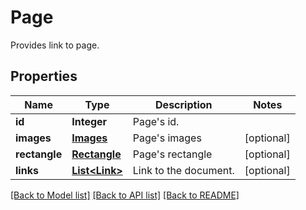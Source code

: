 ﻿
# Page
Provides link to page.

## Properties
Name | Type | Description | Notes
------------ | ------------- | ------------- | -------------
**id** | **Integer** | Page's id. | 
**images** | [**Images**](Images.md) | Page's images | [optional]
**rectangle** | [**Rectangle**](Rectangle.md) | Page's rectangle | [optional]
**links** | [**List&lt;Link&gt;**](Link.md) | Link to the document. | [optional]


[[Back to Model list]](../../README.md#documentation-for-models) [[Back to API list]](../../README.md#documentation-for-api-endpoints) [[Back to README]](../../README.md)


